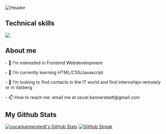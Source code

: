 ![Header](./github-background.png)

<h2 align="">Technical skills</h2>
<p align="">
  <a href="https://skillicons.dev">
    <img src="https://skillicons.dev/icons?i=github,vscode,html,css,sass,js,react&theme=dark" />
  </a>
</p>

<h2>About me</h2>
<p>- 👀 I’m interested in Frontend Webdevelopment</p>
<p>- 🌱 I’m currently learning HTML/CSS/Javascript</p>
<p>- 👯 I’m looking to find contacts in the IT world and find internships remotely or in Varberg</p>
<p>- 📫 How to reach me: email me at oscar.kannerstedt@gmail.com</p>

<h2>My Github Stats</h2>
  <a href="https://awesome-github-stats.azurewebsites.net/index.html??cardType=level&theme=highcontrast&preferLogin=false"><img  alt="oscarkannerstedt's GitHub Stats" src="https://awesome-github-stats.azurewebsites.net/user-stats/oscarkannerstedt?cardType=level&theme=highcontrast&hide_border&preferLogin=false"/></a>
<a href="https://git.io/streak-stats"><img src="https://github-readme-streak-stats.herokuapp.com?user=oscarkannerstedt&theme=highcontrast" alt="GitHub Streak" /></a>


<!--
**oscarkannerstedt/oscarkannerstedt** is a ✨ _special_ ✨ repository because its `README.md` (this file) appears on your GitHub profile.

![Anurag's GitHub stats](https://github-readme-stats.vercel.app/api?username=anuraghazra&show_icons=true&theme=radical)
<a href="https://git.io/streak-stats"><img src="https://github-readme-streak-stats.herokuapp.com?user=oscarkannerstedt&theme=shadow-red&hide_border=true&border_radius=10.2" alt="GitHub Streak" /></a>

Here are some ideas to get you started:
- 👋 Hi, I’m @oscarkannerstedt
- 👀 I’m interested in Frontend Webdevelopment
- 🌱 I’m currently learning HTML/CSS/Javascript
- 👯 I’m looking to find contacts in the IT world and find internships remotely or in Varberg
- 📫 How to reach me: email me at oscar.kannerstedt@gmail.com
-->
